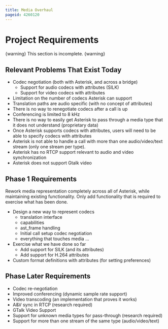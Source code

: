 ```yaml
---
title: Media Overhaul
pageid: 4260120
---
```


# Project Requirements

{warning}
This section is incomplete.
{warning}

## Relevant Problems That Exist Today

* Codec negotiation (both with Asterisk, and across a bridge)
    * Support for audio codecs with attributes (SILK)
    * Support for video codecs with attributes
* Limitation on the number of codecs Asterisk can support
* Translation paths are audio specific (with no concept of attributes)
* There is no way to renegotiate codecs after a call is up
* Conferencing is limited to 8 kHz
* There is no way to easily get Asterisk to pass through a media type that it does not understand (proprietary data)
* Once Asterisk supports codecs with attributes, users will need to be able to specify codecs with attributes
* Asterisk is not able to handle a call with more than one audio/video/text stream (only one stream per type).
* Asterisk has no RTCP support relevant to audio and video synchronization
* Asterisk does not support Gtalk video

## Phase 1 Requirements

Rework media representation completely across all of Asterisk, while maintaining existing functionality. Only add functionality that is required to exercise what has been done.

* Design a new way to represent codecs
    * translation interface
    * capabilities
    * ast_frame handling
    * Initial call setup codec negotiation
    * everything that touches media ...
* Exercise what we have done so far
    * Add support for SILK (and its attributes)
    * Add support for H.264 attributes
* Custom format definitions with attributes (for setting preferences)

## Phase Later Requirements

* Codec re-negotiation
* Improved conferencing (dynamic sample rate support)
* Video transcoding (an implementation that proves it works)
* A&V sync in RTCP (research required)
* GTalk Video Support
* Support for unknown media types for pass-through (research required)
* Support for more than one stream of the same type (audio/video/text)
